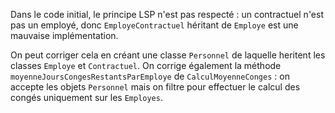 Dans le code initial, le principe LSP n'est pas respecté : un contractuel n'est pas un employé, donc `EmployeContractuel`
héritant de `Employe` est une mauvaise implémentation.

On peut corriger cela en créant une classe `Personnel` de laquelle heritent les classes `Employe` 
et `Contractuel`. On corrige également la méthode `moyenneJoursCongesRestantsParEmploye` de 
`CalculMoyenneConges` : on accepte les objets `Personnel` mais on filtre pour effectuer le 
calcul des congés uniquement sur les ``Employes``.
